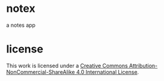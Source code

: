 

# notex
a notes app

# license
This work is licensed under a [Creative Commons Attribution-NonCommercial-ShareAlike 4.0
International License](http://creativecommons.org/licenses/by-nc-sa/4.0/).
